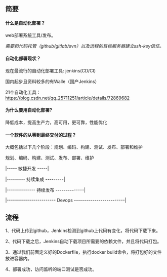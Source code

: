 ## 简要

#### 什么是自动化部署？

web部署系统工具/发布。 

*需要和代码托管（github/gitlab/svn）以及远程的目标服务器建立ssh-key信任。*


#### 自动化部署现状？

现在最流行的自动化部署工具: jenkins(CD/CI)

国内起步且资料较多的有Walle（国产Jenkins）

21个自动化工具：https://blog.csdn.net/qq_25711251/article/details/72869682

#### 为什么要用自动化部署?

降低成本，提高生产力，高可用，更可靠，性能优化

#### 一个软件的从零到最终交付的过程？

大概包括以下几个阶段：规划、编码、构建、测试、发布、部署和维护

规划、编码、构建、测试、发布、部署、维护

|----- 敏捷开发 -----|

|--------- 持续集成 ---------|

|-------------- 持续发布 --------------|

|------------------------ Devops -------------------------|

## 流程
 
1、代码上传到github，Jenkins检测到github上代码有变化，将代码下载下来。

2、代码下载之后，Jenkins自动下载项目所需要的依赖文件，并且将代码打包。

3、通过我们前面定义好的Dockerfile，执行docker build命令，将打包好的文件放进容器内。

4、部署成功，访问监听的端口测试是否成功。